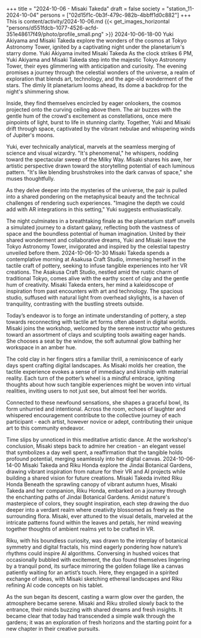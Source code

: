 +++
title = "2024-10-06 - Misaki Takeda"
draft = false
society = "station_11-2024-10-04"
persons = ["02d15f1c-0b3f-479c-982b-4bbff1d0c882"]
+++
This is content/activity/2024-10-06.md
{{< get_images_horizontal "persons/d551fdcb-1077-4526-acfd-351e48617f49/photo/profile_small.png" >}}
2024-10-06-18-00
Yuki Akiyama and Misaki Takeda explore the wonders of the cosmos at Tokyo Astronomy Tower, ignited by a captivating night under the planetarium's starry dome.
Yuki Akiyama invited Misaki Takeda
As the clock strikes 6 PM, Yuki Akiyama and Misaki Takeda step into the majestic Tokyo Astronomy Tower, their eyes glimmering with anticipation and curiosity. The evening promises a journey through the celestial wonders of the universe, a realm of exploration that blends art, technology, and the age-old wonderment of the stars. The dimly lit planetarium looms ahead, its dome a backdrop for the night's shimmering show.

Inside, they find themselves encircled by eager onlookers, the cosmos projected onto the curving ceiling above them. The air buzzes with the gentle hum of the crowd's excitement as constellations, once mere pinpoints of light, burst to life in stunning clarity. Together, Yuki and Misaki drift through space, captivated by the vibrant nebulae and whispering winds of Jupiter's moons.

Yuki, ever technically analytical, marvels at the seamless merging of science and visual wizardry. "It's phenomenal," he whispers, nodding toward the spectacular sweep of the Milky Way. Misaki shares his awe, her artistic perspective drawn toward the storytelling potential of each luminous pattern. "It's like blending brushstrokes into the dark canvas of space," she muses thoughtfully.

As they delve deeper into the mysteries of the universe, the pair is pulled into a shared pondering on the metaphysical beauty and the technical challenges of rendering such experiences. "Imagine the depth we could add with AR integrations in this setting," Yuki suggests enthusiastically.

The night culminates in a breathtaking finale as the planetarium staff unveils a simulated journey to a distant galaxy, reflecting both the vastness of space and the boundless potential of human imagination. United by their shared wonderment and collaborative dreams, Yuki and Misaki leave the Tokyo Astronomy Tower, invigorated and inspired by the celestial tapestry unveiled before them.
2024-10-06-10-30
Misaki Takeda spends a contemplative morning at Asakusa Craft Studio, immersing herself in the tactile craft of pottery, seeking to infuse tangible experiences into her VR creations.
The Asakusa Craft Studio, nestled amid the rustic charm of traditional Tokyo, comes alive with the earthy scent of clay and the gentle hum of creativity. Misaki Takeda enters, her mind a kaleidoscope of inspiration from past encounters with art and technology. The spacious studio, suffused with natural light from overhead skylights, is a haven of tranquility, contrasting with the bustling streets outside. 

Today’s endeavor is to forge an intimate understanding of pottery, a step towards reconnecting with tactile art forms often absent in digital worlds. Misaki joins the workshop, welcomed by the serene instructor who gestures toward an assortment of clays and sculpting tools awaiting eager hands. She chooses a seat by the window, the soft autumnal glow bathing her workspace in an amber hue.

The cold clay in her fingers stirs a familiar thrill, a reminiscence of early days spent crafting digital landscapes. As Misaki molds her creation, the tactile experience evokes a sense of immediacy and kinship with material reality. Each turn of the potter’s wheel is a mindful embrace, igniting thoughts about how such tangible experiences might be woven into virtual realities, inviting users to not just see, but almost feel her worlds.

Connected to these newfound sensations, she shapes a graceful bowl, its form unhurried and intentional. Across the room, echoes of laughter and whispered encouragement contribute to the collective journey of each participant - each artist, however novice or adept, contributing their unique art to this community endeavor.

Time slips by unnoticed in this meditative artistic dance. At the workshop's conclusion, Misaki steps back to admire her creation - an elegant vessel that symbolizes a day well spent, a reaffirmation that the tangible holds profound potential, merging seamlessly into her digital canvas.
2024-10-06-14-00
Misaki Takeda and Riku Honda explore the Jindai Botanical Gardens, drawing vibrant inspiration from nature for their VR and AI projects while building a shared vision for future creations.
Misaki Takeda invited Riku Honda
Beneath the sprawling canopy of vibrant autumn hues, Misaki Takeda and her companion, Riku Honda, embarked on a journey through the enchanting paths of Jindai Botanical Gardens. Amidst nature's masterpiece of colors, they sought inspiration, each step drawing the duo deeper into a verdant realm where creativity blossomed as freely as the surrounding flora. Misaki, ever attuned to the visual details, marveled at the intricate patterns found within the leaves and petals, her mind weaving together thoughts of ambient realms yet to be crafted in VR.

Riku, with his boundless curiosity, was drawn to the interplay of botanical symmetry and digital fractals, his mind eagerly pondering how nature’s rhythms could inspire AI algorithms. Conversing in hushed voices that occasionally bubbled with excitement, the duo found themselves lingering by a tranquil pond, its surface mirroring the golden foliage like a canvas patiently waiting for an artist’s touch. Here, they engaged in a spirited exchange of ideas, with Misaki sketching ethereal landscapes and Riku refining AI code concepts on his tablet.

As the sun began its descent, casting a warm glow over the garden, the atmosphere became serene. Misaki and Riku strolled slowly back to the entrance, their minds buzzing with shared dreams and fresh insights. It became clear that today had transcended a simple walk through the gardens; it was an exploration of fresh horizons and the starting point for a new chapter in their creative pursuits.
